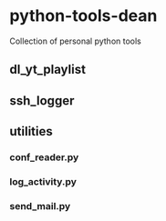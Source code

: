 # python-tools-dean
Collection of personal python tools

## dl_yt_playlist

## ssh_logger

## utilities
### conf_reader.py
### log_activity.py
### send_mail.py
